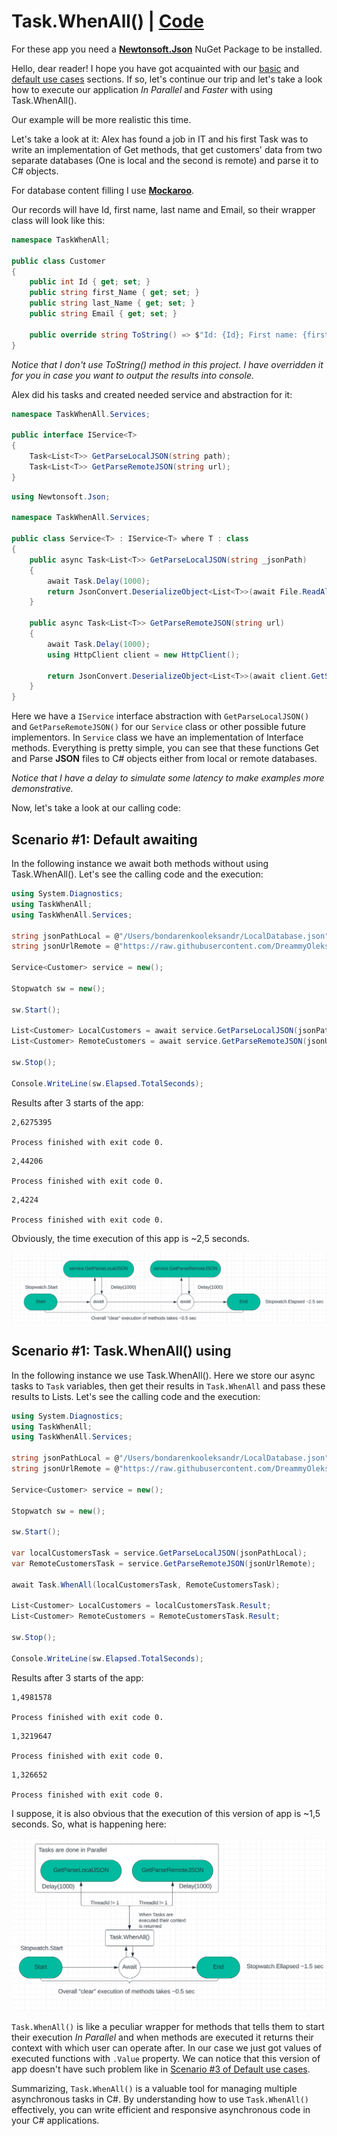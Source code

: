 # Task.WhenAll() | [Code](../BasicsCodeExample/TaskWhenAll)

For these app you need a **[Newtonsoft.Json](https://www.newtonsoft.com/json)** NuGet Package to be installed.

Hello, dear reader! I hope you have got acquainted with our [basic](../README.md) and [default use cases](./DefaultUseCases.md) sections. If so, let's continue our trip and let's take a look how to execute our application _In Parallel_ and _Faster_ with using Task.WhenAll().

Our example will be more realistic this time.

Let's take a look at it: Alex has found a job in IT and his first Task was to write an implementation of Get methods, that get customers' data from two separate databases (One is local and the second is remote) and parse it to C# objects.

For database content filling I use **[Mockaroo](https://www.mockaroo.com/)**.

Our records will have Id, first name, last name and Email, so their wrapper class will look like this:

```csharp
namespace TaskWhenAll;

public class Customer
{
    public int Id { get; set; }
    public string first_Name { get; set; }
    public string last_Name { get; set; }
    public string Email { get; set; }

    public override string ToString() => $"Id: {Id}; First name: {first_Name}, Last Name: {last_Name}, Email: {Email}";
}
```

_Notice that I don't use ToString() method in this project. I have overridden it for you in case you want to output the results into console._

Alex did his tasks and created needed service and abstraction for it:

```csharp
namespace TaskWhenAll.Services;

public interface IService<T>
{
    Task<List<T>> GetParseLocalJSON(string path);
    Task<List<T>> GetParseRemoteJSON(string url);
}
```

```csharp
using Newtonsoft.Json;

namespace TaskWhenAll.Services;

public class Service<T> : IService<T> where T : class
{
    public async Task<List<T>> GetParseLocalJSON(string _jsonPath)
    {
        await Task.Delay(1000);
        return JsonConvert.DeserializeObject<List<T>>(await File.ReadAllTextAsync(_jsonPath));
    }

    public async Task<List<T>> GetParseRemoteJSON(string url)
    {
        await Task.Delay(1000);
        using HttpClient client = new HttpClient();

        return JsonConvert.DeserializeObject<List<T>>(await client.GetStringAsync(url));
    }
}
```

Here we have a `IService` interface abstraction with `GetParseLocalJSON()` and `GetParseRemoteJSON()` for our `Service` class or other possible future implementors. In `Service` class we have an implementation of Interface methods. Everything is pretty simple, you can see that these functions Get and Parse **JSON** files to C# objects either from local or remote databases.

_Notice that I have a delay to simulate some latency to make examples more demonstrative._

Now, let's take a look at our calling code:

## Scenario #1: Default awaiting

In the following instance we await both methods without using Task.WhenAll(). Let's see the calling code and the execution:

```csharp
using System.Diagnostics;
using TaskWhenAll;
using TaskWhenAll.Services;

string jsonPathLocal = @"/Users/bondarenkooleksandr/LocalDatabase.json";
string jsonUrlRemote = @"https://raw.githubusercontent.com/DreammyOleksandr/DeepDiveIntoCSharpAsynchroniusProgramming/main/Basics/Source/RemoteDatabase.json";

Service<Customer> service = new();

Stopwatch sw = new();

sw.Start();

List<Customer> LocalCustomers = await service.GetParseLocalJSON(jsonPathLocal);
List<Customer> RemoteCustomers = await service.GetParseRemoteJSON(jsonUrlRemote);

sw.Stop();

Console.WriteLine(sw.Elapsed.TotalSeconds);
```

Results after 3 starts of the app:

```console
2,6275395

Process finished with exit code 0.
```

```console
2,44206

Process finished with exit code 0.
```

```console
2,4224

Process finished with exit code 0.
```

Obviously, the time execution of this app is ~2,5 seconds.

<p>
    <img src="./Task WhenAll Images/NoWhenAll.png">
</p>

## Scenario #1: Task.WhenAll() using

In the following instance we use Task.WhenAll(). Here we store our async tasks to `Task` variables, then get their results in `Task.WhenAll` and pass these results to Lists. Let's see the calling code and the execution:

```csharp
using System.Diagnostics;
using TaskWhenAll;
using TaskWhenAll.Services;

string jsonPathLocal = @"/Users/bondarenkooleksandr/LocalDatabase.json";
string jsonUrlRemote = @"https://raw.githubusercontent.com/DreammyOleksandr/DeepDiveIntoCSharpAsynchroniusProgramming/main/Basics/Source/RemoteDatabase.json";

Service<Customer> service = new();

Stopwatch sw = new();

sw.Start();

var localCustomersTask = service.GetParseLocalJSON(jsonPathLocal);
var RemoteCustomersTask = service.GetParseRemoteJSON(jsonUrlRemote);

await Task.WhenAll(localCustomersTask, RemoteCustomersTask);

List<Customer> LocalCustomers = localCustomersTask.Result;
List<Customer> RemoteCustomers = RemoteCustomersTask.Result;

sw.Stop();

Console.WriteLine(sw.Elapsed.TotalSeconds);

```

Results after 3 starts of the app:

```console
1,4981578

Process finished with exit code 0.
```

```console
1,3219647

Process finished with exit code 0.
```

```console
1,326652

Process finished with exit code 0.
```

I suppose, it is also obvious that the execution of this version of app is ~1,5 seconds. So, what is happening here:

<p>
    <img src="./Task WhenAll Images/WhenAll.png">
</p>

`Task.WhenAll()` is like a peculiar wrapper for methods that tells them to start their execution _In Parallel_ and when methods are executed it returns their context with which user can operate after. In our case we just got values of executed functions with `.Value` property. We can notice that this version of app doesn't have such problem like in [Scenario #3 of Default use cases](./DefaultUseCases.md).

Summarizing, `Task.WhenAll()` is a valuable tool for managing multiple asynchronous tasks in C#. By understanding how to use `Task.WhenAll()` effectively, you can write efficient and responsive asynchronous code in your C# applications.
